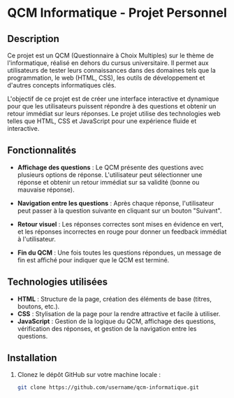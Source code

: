 # QCM Informatique - Projet Personnel

## Description

Ce projet est un QCM (Questionnaire à Choix Multiples) sur le thème de l'informatique, réalisé en dehors du cursus universitaire. Il permet aux utilisateurs de tester leurs connaissances dans des domaines tels que la programmation, le web (HTML, CSS), les outils de développement et d'autres concepts informatiques clés.

L'objectif de ce projet est de créer une interface interactive et dynamique pour que les utilisateurs puissent répondre à des questions et obtenir un retour immédiat sur leurs réponses. Le projet utilise des technologies web telles que HTML, CSS et JavaScript pour une expérience fluide et interactive.

## Fonctionnalités

- **Affichage des questions** : Le QCM présente des questions avec plusieurs options de réponse. L'utilisateur peut sélectionner une réponse et obtenir un retour immédiat sur sa validité (bonne ou mauvaise réponse).
  
- **Navigation entre les questions** : Après chaque réponse, l'utilisateur peut passer à la question suivante en cliquant sur un bouton "Suivant".

- **Retour visuel** : Les réponses correctes sont mises en évidence en vert, et les réponses incorrectes en rouge pour donner un feedback immédiat à l'utilisateur.

- **Fin du QCM** : Une fois toutes les questions répondues, un message de fin est affiché pour indiquer que le QCM est terminé.

## Technologies utilisées

- **HTML** : Structure de la page, création des éléments de base (titres, boutons, etc.).
- **CSS** : Stylisation de la page pour la rendre attractive et facile à utiliser.
- **JavaScript** : Gestion de la logique du QCM, affichage des questions, vérification des réponses, et gestion de la navigation entre les questions.

## Installation

1. Clonez le dépôt GitHub sur votre machine locale :
   ```bash
   git clone https://github.com/username/qcm-informatique.git
